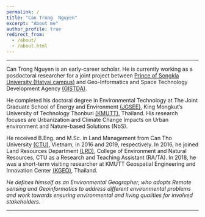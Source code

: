 ```yaml
---
permalink: /
title: "Can Trong  Nguyen"
excerpt: "About me"
author_profile: true
redirect_from: 
  - /about/
  - /about.html
---
```


<hr>

Can Trong Nguyen is an early-career scholar. He is currently working as a posdoctoral researcher for a joint project between [Prince of Songkla University (Hatyai campus)](https://en.psu.ac.th/) and Geo-Informatics and Space Technology Development Agency [(GISTDA)](https://www.gistda.or.th/home.php?lang=EN). 

He completed his doctoral degree in Environmental Technology at The Joint Graduate School of Energy and Environment [(JGSEE)](https://www.jgsee.kmutt.ac.th/v3/), King Mongkut’s University of Technology Thonburi [(KMUTT)](https://www.kmutt.ac.th/en/), Thailand. His research focuses are Urbanization and Climate Change Impacts on Urban environment and Nature-based Solutions (NbS).

He received B.Eng. and M.Sc. in Land Management from Can Tho University [(CTU)](https://en.ctu.edu.vn/), Vietnam, in 2016 and 2019, respectively. In 2016, he joined Land Resources Department [(LRD)](https://lrd.ctu.edu.vn/en/), College of Environment and Natural Resources, CTU as a Research and Teaching Assistant (RA/TA). In 2018, he was a short-term visiting researcher at KMUTT Geospatial Engineering and Innovation Center [(KGEO)](http://kgeo.org/kgeo/), Thailand.

<i>He defines himself as an Environmental Geographer, who adopts Remote sensing and Geoinformatics to address different environmental problems and work towards ensuring environmental and living qualities for involved stakeholders.</i>

<hr>